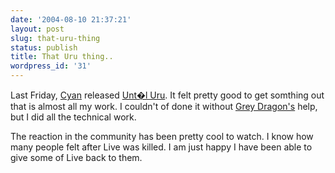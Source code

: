 ```yaml
---
date: '2004-08-10 21:37:21'
layout: post
slug: that-uru-thing
status: publish
title: That Uru thing..
wordpress_id: '31'
---
```


Last Friday, [Cyan](http://www.cyanworlds.com/) released [Unt�l Uru](http://plasma.cyanworlds.com).
It felt pretty good to get somthing out that is almost all my work.  I couldn't of done it without [Grey Dragon's](http://www.thegreydragon.com/) help, but I did all the technical work.  
  

The reaction in the community has been pretty cool to watch.  I know how many people felt after Live was killed.  I am just happy I have been able to give some of Live back to them.  
  

